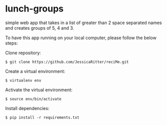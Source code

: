 # lunch-groups
simple web app that takes in a list of greater than 2 space separated names and creates groups of 5, 4 and 3. 

To have this app running on your local computer, please follow the below steps:

Clone repository:
```
$ git clone https://github.com/JessicaRitter/reciMe.git
```
Create a virtual environment:
```
$ virtualenv env
```
Activate the virtual environment:
```
$ source env/bin/activate
```
Install dependencies:
```
$ pip install -r requirements.txt
